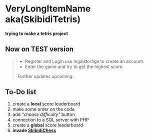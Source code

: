 
# VeryLongItemName aka(SkibidiTetris)

#### trying to make a tetris project

## Now on **TEST** version
>
> - Register and Login use logalstorage to create an account.
> - Enter the game and try to get the highest score.
>
>  Further updates upcoming.

## To-Do list

1. create a **local** score leaderboard
2. make some order on the code
3. add *"choose difficulty"* button
4. connection to a SQL server with PHP
5. create a **global** score leaderboard
6. **invade [SkibidiChess](https://github.com/bacchettino12345/SkibidiChess)**
